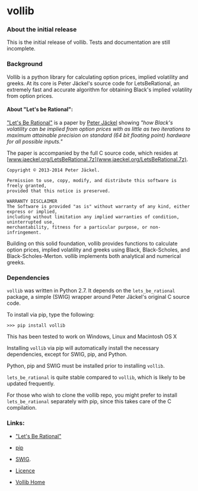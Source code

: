 # vollib


### About the initial release


This is the initial release of vollib.  Tests and documentation are still incomplete.

### Background


Vollib is a python library for calculating option prices, 
implied volatility and greeks. At its core is Peter Jäckel's 
source code for LetsBeRational, an extremely fast and accurate algorithm 
for obtaining Black's implied volatility from option prices.

#### About "Let's be Rational":

["Let's Be Rational"](http://www.pjaeckel.webspace.virginmedia.com/LetsBeRational.pdf) is a paper by [Peter Jäckel](http://jaeckel.org) showing *"how Black's volatility can be implied from option prices with as little as two iterations to maximum attainable precision on standard (64 bit floating point) hardware for all possible inputs."*

The paper is accompanied by the full C source code, which resides at [www.jaeckel.org/LetsBeRational.7z](www.jaeckel.org/LetsBeRational.7z).

```
Copyright © 2013-2014 Peter Jäckel.

Permission to use, copy, modify, and distribute this software is freely granted,
provided that this notice is preserved.

WARRANTY DISCLAIMER
The Software is provided "as is" without warranty of any kind, either express or implied,
including without limitation any implied warranties of condition, uninterrupted use,
merchantability, fitness for a particular purpose, or non-infringement.
```

Building on this solid foundation, vollib provides functions 
to calculate option prices, implied volatility and greeks using 
Black, Black-Scholes, and Black-Scholes-Merton. vollib 
implements both analytical and numerical greeks.


### Dependencies

`vollib` was written in Python 2.7.  It depends on the ```lets_be_rational``` package, a simple (SWIG) wrapper around Peter Jäckel's original C source code.  

To install via pip, type the following:

```
>>> pip install vollib
```

This has been tested to work on Windows, Linux and Macintosh OS X

Installing `vollib` via pip will automatically install the necessary dependencies,
except for SWIG, pip, and Python.

Python, pip and SWIG must be installed prior to installing ```vollib```. 



`lets_be_rational` is quite stable compared to `vollib`, which is likely to be updated frequently.

For those who wish to clone the vollib repo, you might prefer to install `lets_be_rational` 
separately with pip, since this takes care of the C compilation.

### Links:


  * ["Let's Be Rational"](http://www.pjaeckel.webspace.virginmedia.com/LetsBeRational.pdf)

  *  [pip](https://pypi.python.org/pypi/pip)

  *  [SWIG](http://www.swig.org/download.html).
  
  * [Licence](http://vollib.org/license)

  * [Vollib Home](http://vollib.org)

